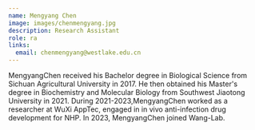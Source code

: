 ```yaml
---
name: Mengyang Chen
image: images/chenmengyang.jpg
description: Research Assistant
role: ra
links:
  email: chenmengyang@westlake.edu.cn
---
```


MengyangChen received his Bachelor degree in Biological Science from Sichuan Agricultural University in 2017. He then obtained his Master's degree in Biochemistry and Molecular Biology from Southwest Jiaotong University in 2021. During 2021-2023,MengyangChen worked as a researcher at WuXi AppTec, engaged in in vivo anti-infection drug development for NHP. In 2023, MengyangChen joined Wang-Lab.
